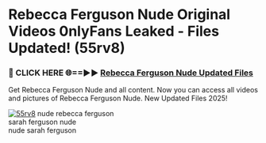 # Rebecca Ferguson Nude Original Videos 0nlyFans Leaked - Files Updated! (55rv8)

<h3>🔴 CLICK HERE 🌐==►► <a href="https://tinyurl.com/52m3yx9h" rel="nofollow">Rebecca Ferguson Nude Updated Files</a></h3>

Get Rebecca Ferguson Nude and all content. Now you can access all videos and pictures of Rebecca Ferguson Nude. New Updated Files 2025!

[![55rv8](https://i.imgur.com/TnHtlc8.gif)](https://tinyurl.com/52m3yx9h)
nude rebecca ferguson<br>
sarah ferguson nude<br>
nude sarah ferguson
